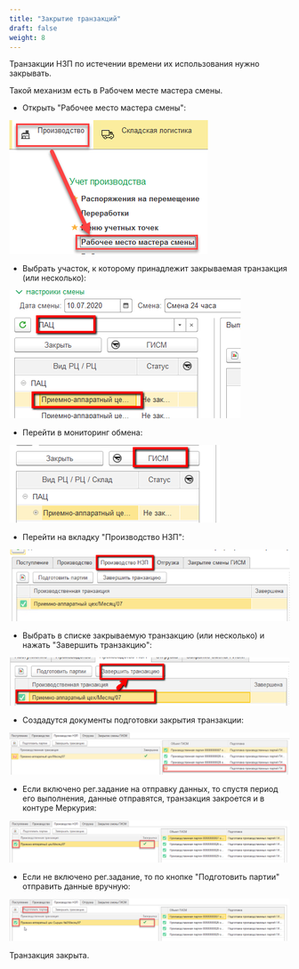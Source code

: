 ```yaml
---
title: "Закрытие транзакций"
draft: false
weight: 8
---
```


Транзакции НЗП по истечении времени их использования нужно закрывать.

Такой механизм есть в Рабочем месте мастера смены.

- Открыть "Рабочее место мастера смены":

![](image-20200714154021058.png)

- Выбрать участок, к которому принадлежит закрываемая транзакция (или несколько):

![image-20200710094632051](image-20200710094632051.png)

- Перейти в мониторинг обмена:

![image-20200710094649135](image-20200710094649135.png)

- Перейти на вкладку "Производство НЗП":

![image-20200710095119395](image-20200710095119395.png)

- Выбрать в списке закрываемую транзакцию (или несколько) и нажать "Завершить транзакцию":

![image-20200710095145854](image-20200710095145854.png)

- Создадутся документы подготовки закрытия транзакции:

![image-20200710135442364](image-20200710135442364.png)

- Если включено рег.задание на отправку данных, то спустя период его выполнения, данные отправятся, транзакция закроется и в контуре Меркурия:

![image-20200710141526820](image-20200710141526820.png)

- Если не включено рег.задание, то по кнопке "Подготовить партии" отправить данные вручную:

![image-20200710141544743](image-20200710141544743.png)

Транзакция закрыта.
